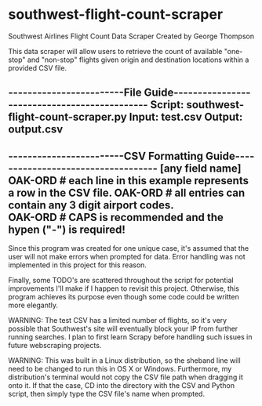 # southwest-flight-count-scraper

Southwest Airlines Flight Count Data Scraper
Created by George Thompson

This data scraper will allow users to retrieve the count of available "one-stop" and "non-stop"
flights given origin and destination locations within a provided CSV file.

------------------------File Guide---------------------------------------------
Script: southwest-flight-count-scraper.py
Input: test.csv
Output: output.csv
-------------------------------------------------------------------------------

------------------------CSV Formatting Guide-----------------------------------
[any field name]
OAK-ORD           # each line in this example represents a row in the CSV file.
OAK-ORD           # all entries can contain any 3 digit airport codes.             
OAK-ORD           # CAPS is recommended and the hypen ("-") is required!
-------------------------------------------------------------------------------

Since this program was created for one unique case, it's assumed that the user will not make errors
when prompted for data. Error handling was not implemented in this project for this reason.

Finally, some TODO's are scattered throughout the script for potential improvements I'll make if I
happen to revisit this project. Otherwise, this program achieves its purpose even though some code
could be written more elegantly.

WARNING: The test CSV has a limited number of flights, so it's very possible that Southwest's site
will eventually block your IP from further running searches. I plan to first learn Scrapy before 
handling such issues in future webscraping projects.

WARNING: This was built in a Linux distribution, so the sheband line will need to be changed to run
this in OS X or Windows. Furthermore, my distribution's terminal would not copy the CSV file path
when dragging it onto it. If that the case, CD into the directory with the CSV and Python script,
then simply type the CSV file's name when prompted.
